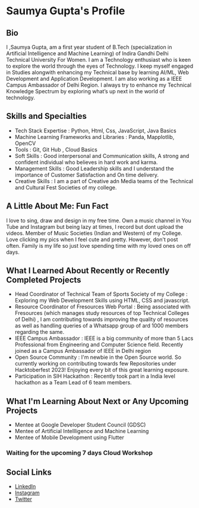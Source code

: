 # Saumya Gupta's Profile

## Bio
I ,Saumya Gupta, am a first year student of B.Tech (specialization in Artificial Intelligence and Machine Learning) of Indira Gandhi Delhi Technical University For Women.  I am a Technology enthusiast who is keen to explore the world through the eyes of Technology.  I keep myself engaged in Studies alongwith enhancing my Technical base by learning AI/ML, Web Development and Application Development. I am also working as a IEEE Campus Ambassador of Delhi Region. I always try to enhance my Technical Knowledge Spectrum by exploring what’s up next in the world of technology.

## Skills and Specialties
- Tech Stack Expertise : Python, Html, Css, JavaScript, Java Basics
- Machine Learning Frameworks and Libraries : Panda, Mapplotlib, OpenCV
- Tools : Git, Git Hub , Cloud Basics
- Soft Skills : Good interpersonal and Communication skills, A strong and confident individual who believes in hard work and karma. 
- Management Skills : Good Leadership skills and I understand the importance of Customer Satisfaction and On time delivery.
- Creative Skills : I am a part of Creative adn Media teams of the Technical and Cultural Fest Societies of my college.

## A Little About Me: Fun Fact
I love to sing, draw and design in my free time. Own a music channel in You Tube and Instagram but being lazy at times, I record but dont upload the videos.
Member of Music Societies (Indian and Western) of my College.
Love clicking my pics when I feel cute and pretty. However, don't post often.
Family is my life so just love spending time with my loved ones on off days.

## What I Learned About Recently or Recently Completed Projects
- Head Coordinator of Technical Team of Sports Society of my College : Exploring my Web Development Skills using HTML, CSS and javascript.
- Resource Coordinator of Fresources Web Portal : Being associated with Fresources (which manages study resources of top Technical Colleges of Delhi) , I am contributing towards improving the quality of resources as well as handling queries of a Whatsapp group of ard 1000 members regarding the same.
- IEEE Campus Ambassador : IEEE is a big community of more than 5 Lacs Professional from Engineering and Computer Science field. Recently joined as a Campus Ambassador of IEEE in Delhi region
- Open Source Community : I'm newbie in the Open Source world. So currently working on contributing towards few Repositories under Hacktoberfest 2023! Enjoying every bit of this great learning exposure. 
- Participation in SIH Hackathon : Recently took part in a India level hackathon as a Team Lead of 6 team members.

## What I'm Learning About Next or Any Upcoming Projects
* Mentee at Google Developer Student Council (GDSC)
* Mentee of Artificial Intellligence and Machine Learning
* Mentee of Mobile Development using Flutter
### Waiting for the upcoming 7 days Cloud Workshop

## Social Links
- [LinkedIn](https://www.linkedin.com/in/saumya-gupta-24a988282)
- [Instagram](https://instagram.com/saumyaa_gupta_?igshid=OGQ5ZDc2ODk2ZA==)
- [Twitter](https://x.com/Saumya_guptaa_?t=E0ItEoNyKu3xrmtbRJ1dVA&s=09)
